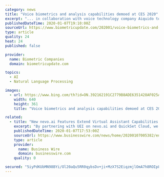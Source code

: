 ```yaml
---
category: news
title: "Voice biometrics and analysis capabilities demoed at CES 2020"
excerpt: "... in collaboration with voice technology company Aiquido to develop comprehensive solutions to be white-labelled for voice services and assistants. Wake word (TrulyHandsfree) and natural language recognition technologies will also be provided by Sensory, in addition to its TrulySecure voice ID capability, while Aiquido provides multilingual ..."
publishedDateTime: 2020-01-07T19:10:00Z
sourceUrl: https://www.biometricupdate.com/202001/voice-biometrics-and-analysis-capabilities-demoed-at-ces-2020
type: article
quality: 24
heat: 24
published: false

provider:
  name: Biometric Companies
  domain: biometricupdate.com

topics:
  - AI
  - Natural Language Processing

images:
  - url: https://www.bing.com/th?id=ON.392162191C2779B8ADE6351428AF025A
    width: 640
    height: 361
    title: "Voice biometrics and analysis capabilities demoed at CES 2020"

related:
  - title: "New nevo.ai Features Extend Virtual Assistant Capabilities to Bring Intelligent Services, Virtual Agent, and More"
    excerpt: "By partnering with UEI on nevo.ai and QuickSet Cloud, we will enable UEI customers to build on an open Virtual Assistant Solution Accelerator, for millions of home products, powered by Microsoft Azure AI and IoT services.” Universal Electronics will host product demonstrations for all their latest technologies and products at Booth #42325 in ..."
    publishedDateTime: 2020-01-07T17:53:00Z
    sourceUrl: https://www.businesswire.com/news/home/20200107005382/en/New-nevo.ai-Features-Extend-Virtual-Assistant-Capabilities
    type: article
    provider:
      name: Business Wire
      domain: businesswire.com
    quality: 0

secured: "5iyPdKUbMN98BYi/Ol20aQu5RR0qybsDv+ji+MzX7S2EiqzmjlOmA7h8ROIpLQybfP24/4F2yH6wRlf7pVx0BwF08sF2lUxmw7Mq1QenEGC+Wh5pTCbxf4GJyMS1sWjZ2/3nvhwhv/sRRBQknQIKIuepwF3/fFAOlw2VxExSQ42OxVylQIYil9nhqALCyDbFQM4v/NhQhlCPHx3o4GDIXakZJKx3tse0pRnwJKGW/0Wu2/zafPD44HG8jOoIU6/czP4u9Kllv3tVowvCIzGNQQ==;l3//zfPJtOX2VGKgTIxERw=="
---
```


